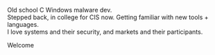 Old school C Windows malware dev.  
Stepped back, in college for CIS now. Getting familiar with new tools + languages.  
I love systems and their security, and markets and their participants.   
  
Welcome

<!---
cchummer/cchummer is a ✨ special ✨ repository because its `README.md` (this file) appears on your GitHub profile.
You can click the Preview link to take a look at your changes.
--->
